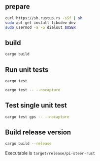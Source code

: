 ## prepare

```bash
curl https://sh.rustup.rs -sSf | sh
sudo apt-get install libudev-dev
sudo usermod -a -G dialout $USER
```

## build
```bash
cargo build
```

## Run unit tests
```bash
cargo test
```

```bash
cargo test -- --nocapture
```

## Test single unit test
```bash
cargo test gps -- --nocapture
```

## Build release version
```bash
cargo build --release
```

Executable is `target/release/pi-steer-rust`